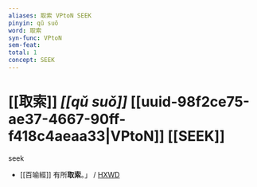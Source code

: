 ```yaml
---
aliases: 取索 VPtoN SEEK
pinyin: qǔ suǒ
word: 取索
syn-func: VPtoN
sem-feat: 
total: 1
concept: SEEK 
---
```

# [[取索]] *[[qǔ suǒ]]*  [[uuid-98f2ce75-ae37-4667-90ff-f418c4aeaa33|VPtoN]] [[SEEK]]
seek
 - [[百喻經]] 有所**取索**。」 / [HXWD](https://hxwd.org/textview.html?location=KR6b0066_T_004-0555a.75)